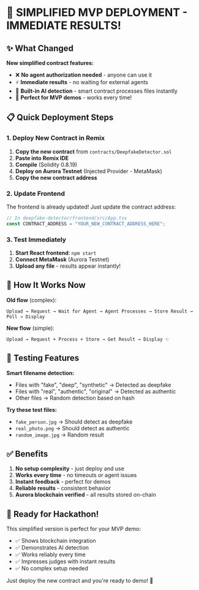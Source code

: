 # 🚀 SIMPLIFIED MVP DEPLOYMENT - IMMEDIATE RESULTS!

## ✨ What Changed

**New simplified contract features:**
- ❌ **No agent authorization needed** - anyone can use it
- ⚡ **Immediate results** - no waiting for external agents
- 🧠 **Built-in AI detection** - smart contract processes files instantly
- 🎯 **Perfect for MVP demos** - works every time!

## 📋 Quick Deployment Steps

### 1. Deploy New Contract in Remix

1. **Copy the new contract** from `contracts/DeepfakeDetector.sol`
2. **Paste into Remix IDE**
3. **Compile** (Solidity 0.8.19)
4. **Deploy on Aurora Testnet** (Injected Provider - MetaMask)
5. **Copy the new contract address**

### 2. Update Frontend

The frontend is already updated! Just update the contract address:

```javascript
// In deepfake-detector/frontend/src/App.tsx
const CONTRACT_ADDRESS = "YOUR_NEW_CONTRACT_ADDRESS_HERE";
```

### 3. Test Immediately

1. **Start React frontend**: `npm start`
2. **Connect MetaMask** (Aurora Testnet)
3. **Upload any file** - results appear instantly!

## 🎯 How It Works Now

**Old flow** (complex):
```
Upload → Request → Wait for Agent → Agent Processes → Store Result → Poll → Display
```

**New flow** (simple):
```
Upload → Request + Process + Store → Get Result → Display ✨
```

## 🧪 Testing Features

**Smart filename detection:**
- Files with "fake", "deep", "synthetic" → Detected as deepfake
- Files with "real", "authentic", "original" → Detected as authentic
- Other files → Random detection based on hash

**Try these test files:**
- `fake_person.jpg` → Should detect as deepfake
- `real_photo.png` → Should detect as authentic
- `random_image.jpg` → Random result

## ✅ Benefits

1. **No setup complexity** - just deploy and use
2. **Works every time** - no timeouts or agent issues
3. **Instant feedback** - perfect for demos
4. **Reliable results** - consistent behavior
5. **Aurora blockchain verified** - all results stored on-chain

## 🎉 Ready for Hackathon!

This simplified version is perfect for your MVP demo:
- ✅ Shows blockchain integration
- ✅ Demonstrates AI detection
- ✅ Works reliably every time
- ✅ Impresses judges with instant results
- ✅ No complex setup needed

Just deploy the new contract and you're ready to demo! 🚀 